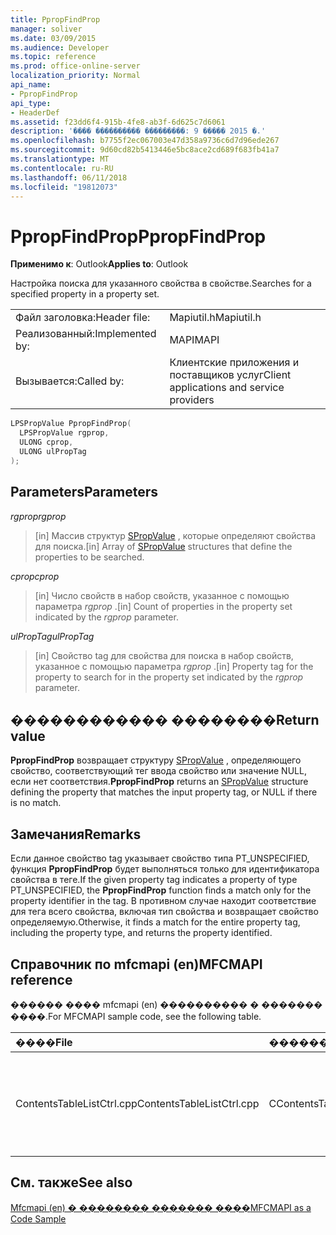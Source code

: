 ```yaml
---
title: PpropFindProp
manager: soliver
ms.date: 03/09/2015
ms.audience: Developer
ms.topic: reference
ms.prod: office-online-server
localization_priority: Normal
api_name:
- PpropFindProp
api_type:
- HeaderDef
ms.assetid: f23dd6f4-915b-4fe8-ab3f-6d625c7d6061
description: '���� ���������� ���������: 9 ����� 2015 �.'
ms.openlocfilehash: b7755f2ec067003e47d358a9736c6d7d96ede267
ms.sourcegitcommit: 9d60cd82b5413446e5bc8ace2cd689f683fb41a7
ms.translationtype: MT
ms.contentlocale: ru-RU
ms.lasthandoff: 06/11/2018
ms.locfileid: "19812073"
---
```

# <a name="ppropfindprop"></a><span data-ttu-id="d7298-103">PpropFindProp</span><span class="sxs-lookup"><span data-stu-id="d7298-103">PpropFindProp</span></span>

  
  
<span data-ttu-id="d7298-104">**Применимо к**: Outlook</span><span class="sxs-lookup"><span data-stu-id="d7298-104">**Applies to**: Outlook</span></span> 
  
<span data-ttu-id="d7298-105">Настройка поиска для указанного свойства в свойстве.</span><span class="sxs-lookup"><span data-stu-id="d7298-105">Searches for a specified property in a property set.</span></span>
  
|||
|:-----|:-----|
|<span data-ttu-id="d7298-106">Файл заголовка:</span><span class="sxs-lookup"><span data-stu-id="d7298-106">Header file:</span></span>  <br/> |<span data-ttu-id="d7298-107">Mapiutil.h</span><span class="sxs-lookup"><span data-stu-id="d7298-107">Mapiutil.h</span></span>  <br/> |
|<span data-ttu-id="d7298-108">Реализованный:</span><span class="sxs-lookup"><span data-stu-id="d7298-108">Implemented by:</span></span>  <br/> |<span data-ttu-id="d7298-109">MAPI</span><span class="sxs-lookup"><span data-stu-id="d7298-109">MAPI</span></span>  <br/> |
|<span data-ttu-id="d7298-110">Вызывается:</span><span class="sxs-lookup"><span data-stu-id="d7298-110">Called by:</span></span>  <br/> |<span data-ttu-id="d7298-111">Клиентские приложения и поставщиков услуг</span><span class="sxs-lookup"><span data-stu-id="d7298-111">Client applications and service providers</span></span>  <br/> |
   
```cpp
LPSPropValue PpropFindProp(
  LPSPropValue rgprop,
  ULONG cprop,
  ULONG ulPropTag
);
```

## <a name="parameters"></a><span data-ttu-id="d7298-112">Parameters</span><span class="sxs-lookup"><span data-stu-id="d7298-112">Parameters</span></span>

 <span data-ttu-id="d7298-113">_rgprop_</span><span class="sxs-lookup"><span data-stu-id="d7298-113">_rgprop_</span></span>
  
> <span data-ttu-id="d7298-114">[in] Массив структур [SPropValue](spropvalue.md) , которые определяют свойства для поиска.</span><span class="sxs-lookup"><span data-stu-id="d7298-114">[in] Array of [SPropValue](spropvalue.md) structures that define the properties to be searched.</span></span> 
    
 <span data-ttu-id="d7298-115">_cprop_</span><span class="sxs-lookup"><span data-stu-id="d7298-115">_cprop_</span></span>
  
> <span data-ttu-id="d7298-116">[in] Число свойств в набор свойств, указанное с помощью параметра _rgprop_ .</span><span class="sxs-lookup"><span data-stu-id="d7298-116">[in] Count of properties in the property set indicated by the  _rgprop_ parameter.</span></span> 
    
 <span data-ttu-id="d7298-117">_ulPropTag_</span><span class="sxs-lookup"><span data-stu-id="d7298-117">_ulPropTag_</span></span>
  
> <span data-ttu-id="d7298-118">[in] Свойство tag для свойства для поиска в набор свойств, указанное с помощью параметра _rgprop_ .</span><span class="sxs-lookup"><span data-stu-id="d7298-118">[in] Property tag for the property to search for in the property set indicated by the  _rgprop_ parameter.</span></span> 
    
## <a name="return-value"></a><span data-ttu-id="d7298-119">������������ ��������</span><span class="sxs-lookup"><span data-stu-id="d7298-119">Return value</span></span>

 <span data-ttu-id="d7298-120">**PpropFindProp** возвращает структуру [SPropValue](spropvalue.md) , определяющего свойство, соответствующий тег ввода свойство или значение NULL, если нет соответствия.</span><span class="sxs-lookup"><span data-stu-id="d7298-120">**PpropFindProp** returns an [SPropValue](spropvalue.md) structure defining the property that matches the input property tag, or NULL if there is no match.</span></span> 
  
## <a name="remarks"></a><span data-ttu-id="d7298-121">Замечания</span><span class="sxs-lookup"><span data-stu-id="d7298-121">Remarks</span></span>

<span data-ttu-id="d7298-122">Если данное свойство tag указывает свойство типа PT_UNSPECIFIED, функция **PpropFindProp** будет выполняться только для идентификатора свойства в теге.</span><span class="sxs-lookup"><span data-stu-id="d7298-122">If the given property tag indicates a property of type PT_UNSPECIFIED, the **PpropFindProp** function finds a match only for the property identifier in the tag.</span></span> <span data-ttu-id="d7298-123">В противном случае находит соответствие для тега всего свойства, включая тип свойства и возвращает свойство определяемую.</span><span class="sxs-lookup"><span data-stu-id="d7298-123">Otherwise, it finds a match for the entire property tag, including the property type, and returns the property identified.</span></span> 
  
## <a name="mfcmapi-reference"></a><span data-ttu-id="d7298-124">Справочник по mfcmapi (en)</span><span class="sxs-lookup"><span data-stu-id="d7298-124">MFCMAPI reference</span></span>

<span data-ttu-id="d7298-125">������ ���� mfcmapi (en) ���������� � ������� ����.</span><span class="sxs-lookup"><span data-stu-id="d7298-125">For MFCMAPI sample code, see the following table.</span></span>
  
|<span data-ttu-id="d7298-126">**����**</span><span class="sxs-lookup"><span data-stu-id="d7298-126">**File**</span></span>|<span data-ttu-id="d7298-127">**�������**</span><span class="sxs-lookup"><span data-stu-id="d7298-127">**Function**</span></span>|<span data-ttu-id="d7298-128">**�����������**</span><span class="sxs-lookup"><span data-stu-id="d7298-128">**Comment**</span></span>|
|:-----|:-----|:-----|
|<span data-ttu-id="d7298-129">ContentsTableListCtrl.cpp</span><span class="sxs-lookup"><span data-stu-id="d7298-129">ContentsTableListCtrl.cpp</span></span>  <br/> |<span data-ttu-id="d7298-130">CContentsTableListCtrl::BuildDataItem</span><span class="sxs-lookup"><span data-stu-id="d7298-130">CContentsTableListCtrl::BuildDataItem</span></span>  <br/> |<span data-ttu-id="d7298-131">Mfcmapi (en) использует метод **PpropFindProp** для поиска набора свойств в свойство, добавляемого в список.</span><span class="sxs-lookup"><span data-stu-id="d7298-131">MFCMAPI uses the **PpropFindProp** method to find properties in a property set being added to the list.</span></span>  <br/> |
   
## <a name="see-also"></a><span data-ttu-id="d7298-132">См. также</span><span class="sxs-lookup"><span data-stu-id="d7298-132">See also</span></span>



[<span data-ttu-id="d7298-133">Mfcmapi (en) � �������� ������� ����</span><span class="sxs-lookup"><span data-stu-id="d7298-133">MFCMAPI as a Code Sample</span></span>](mfcmapi-as-a-code-sample.md)

